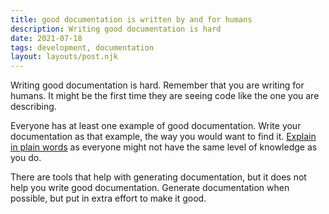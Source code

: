```yaml
---
title: good documentation is written by and for humans
description: Writing good documentation is hard
date: 2021-07-18
tags: development, documentation
layout: layouts/post.njk
---
```


Writing good documentation is hard. Remember that you are writing for humans. It might be the first time they are seeing code like the one you are describing.

Everyone has at least one example of good documentation. Write your documentation as that example, the way you would want to find it. [Explain in plain words](/posts/explain-in-plain-words) as everyone might not have the same level of knowledge as you do.

There are tools that help with generating documentation, but it does not help you write good documentation. Generate documentation when possible, but put in extra effort to make it good.
